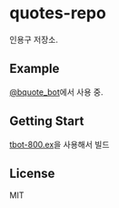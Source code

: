 # quotes-repo

인용구 저장소. 

## Example

[@bquote\_bot](https://twitter.com/bquote_bot)에서 사용 중.

## Getting Start

[tbot-800.ex](https://github.com/ohyecloudy/tbot-800.ex)을 사용해서 빌드

## License

MIT
